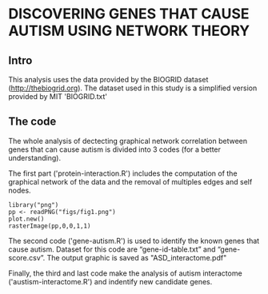 # DISCOVERING GENES THAT CAUSE AUTISM USING NETWORK THEORY


## Intro
This analysis uses the data provided by the BIOGRID dataset (http://thebiogrid.org). The dataset used in this study is a simplified version provided by MIT 'BIOGRID.txt'

## The code
The whole analysis of dectecting graphical network correlation between genes that can cause autism is divided into 3 codes (for a better understanding).

The first part ('protein-interaction.R') includes the computation of the graphical network of the data and the  removal of multiples edges and self nodes.

```{r}
library("png")
pp <- readPNG("figs/fig1.png")
plot.new() 
rasterImage(pp,0,0,1,1)
```

The second code ('gene-autism.R') is used to identify the known genes that cause autism. Dataset for this code are “gene-id-table.txt” and “gene-score.csv”. The output graphic is saved as "ASD_interactome.pdf"

Finally, the third and last code make the analysis of autism interactome ('austism-interactome.R') and indentify new candidate genes.


